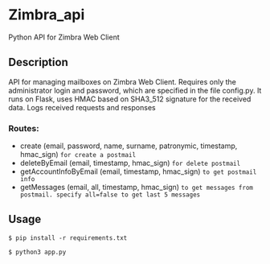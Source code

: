 # Zimbra_api
Python API for Zimbra Web Client

## Description

API for managing mailboxes on Zimbra Web Client. Requires only the administrator login and password, which are specified in the file config.py.
It runs on Flask, uses HMAC based on SHA3_512 signature for the received data. Logs received requests and responses

### Routes:
- create (email, password, name, surname, patronymic, timestamp, hmac_sign) `for create a postmail`
- deleteByEmail (email, timestamp, hmac_sign) `for delete postmail`
- getAccountInfoByEmail (email, timestamp, hmac_sign) `to get postmail info`
- getMessages (email, all, timestamp, hmac_sign) `to get messages from postmail. specify all=false to get last 5 messages`

## Usage
```$ pip install -r requirements.txt```

```$ python3 app.py```
